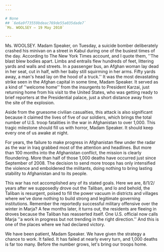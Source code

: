 ```yaml
---
---

# None
## `6e6a9f73559bdeac769de55a035dade7`
`Ms. WOOLSEY — 19 May 2010`

---
```



Ms. WOOLSEY. Madam Speaker, on Tuesday, a suicide bomber deliberately 
crashed his minivan on a street in Kabul during one of the busiest 
times of the day. According to The New York Times account, and I quote 
them, ''The blast blew bodies apart. Limbs and entrails flew hundreds 
of feet, littering yards and walls and streets. In a passenger bus, an 
Afghan woman lay dead in her seat, cut in half, with her baby still 
squirming in her arms. Fifty yards away, a man's head lay on the hood 
of a truck.'' It was the most devastating strike seen in the Afghan 
capital in some time, Madam Speaker. It served as a kind of ''welcome 
home'' from the insurgents to President Karzai, just returning home 
from his visit to the United States, who was getting ready to brief 
reporters at the Presidential palace, just a short distance away from 
the site of the explosion.

Aside from the gruesome civilian casualties, this attack is also 
significant because it claimed the lives of five of our soldiers, which 
brings the total number of U.S. troop fatalities in the war in 
Afghanistan to over 1,000. This tragic milestone should fill us with 
horror, Madam Speaker. It should keep every one of us awake at night.

For years, the failure to make progress in Afghanistan flew under the 
radar as the war in Iraq grabbed most of the attention and headlines. 
But more than 100 months into the Afghanistan conflict, the mission is 
clearly floundering. More than half of those 1,000 deaths have occurred 
just since September of 2008. The decision to send more troops has only 
intensified the violence and emboldened the militants, doing nothing to 
bring lasting stability to Afghanistan and to its people.

This war has not accomplished any of its stated goals. Here we are, 
8/1/2/ years after we supposedly drove out the Taliban, and lo and 
behold, the Taliban is resurgent, poised to fill the power vacuum in 
districts and villages where we've done nothing to build strong and 
legitimate governing institutions. Remember the reportedly successful 
military offensive over the winter in Marja? A few months later, it 
turns out, the residents are fleeing in droves because the Taliban has 
reasserted itself. One U.S. official now calls Marja ''a work in 
progress but not trending in the right direction.'' And this is one of 
the places where we had declared victory.

We have been patient, Madam Speaker. We have given the strategy a 
chance to work. It failed. It has failed at nearly every turn, and 
1,000 deaths is far too many. Before the number grows, let's bring our 
troops home.
